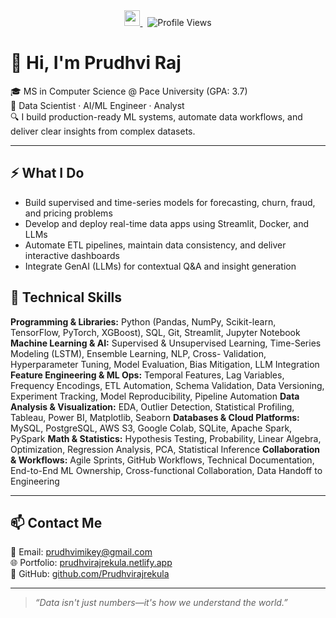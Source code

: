 <div align="center">
  <a href="https://www.linkedin.com/in/prudhvi-raj-rekula-991228211/" target="_blank">
    <img src="https://img.shields.io/badge/LinkedIn-Prudhvi%20Raj%20Rekula-0077B5?style=for-the-badge&logo=linkedin&logoColor=white" height="25" />
  </a>
  &nbsp;
  <img src="https://visitor-badge.laobi.icu/badge?page_id=Prudhvirajrekula.Prudhvirajrekula&left_text=Visitors" alt="Profile Views" />
</div>

# 👋 Hi, I'm Prudhvi Raj

🎓 MS in Computer Science @ Pace University (GPA: 3.7)  
🧠 Data Scientist · AI/ML Engineer · Analyst  
🔍 I build production-ready ML systems, automate data workflows, and deliver clear insights from complex datasets.

---

## ⚡ What I Do

- Build supervised and time-series models for forecasting, churn, fraud, and pricing problems  
- Develop and deploy real-time data apps using Streamlit, Docker, and LLMs  
- Automate ETL pipelines, maintain data consistency, and deliver interactive dashboards  
- Integrate GenAI (LLMs) for contextual Q&A and insight generation

## 🧰 Technical Skills

**Programming & Libraries:** Python (Pandas, NumPy, Scikit-learn, TensorFlow, PyTorch, XGBoost), SQL, Git, Streamlit, Jupyter Notebook 
**Machine Learning & AI:** Supervised & Unsupervised Learning, Time-Series Modeling (LSTM), Ensemble Learning, NLP, Cross- Validation, Hyperparameter Tuning, Model Evaluation, Bias Mitigation, LLM Integration
**Feature Engineering & ML Ops:** Temporal Features, Lag Variables, Frequency Encodings, ETL Automation, Schema Validation, Data Versioning, Experiment Tracking, Model Reproducibility, Pipeline Automation
**Data Analysis & Visualization:** EDA, Outlier Detection, Statistical Profiling, Tableau, Power BI, Matplotlib, Seaborn
**Databases & Cloud Platforms:** MySQL, PostgreSQL, AWS S3, Google Colab, SQLite, Apache Spark, PySpark
**Math & Statistics:** Hypothesis Testing, Probability, Linear Algebra, Optimization, Regression Analysis, PCA, Statistical Inference 
**Collaboration & Workflows:** Agile Sprints, GitHub Workflows, Technical Documentation, End-to-End ML Ownership, Cross-functional Collaboration, Data Handoff to Engineering

---

## 📫 Contact Me

📧 Email: [prudhvimikey@gmail.com](mailto:prudhvimikey@gmail.com)  
🌐 Portfolio: [prudhvirajrekula.netlify.app](https://prudhvirajrekula.netlify.app/)  
🐙 GitHub: [github.com/Prudhvirajrekula](https://github.com/Prudhvirajrekula)

---

> _“Data isn't just numbers—it's how we understand the world.”_
